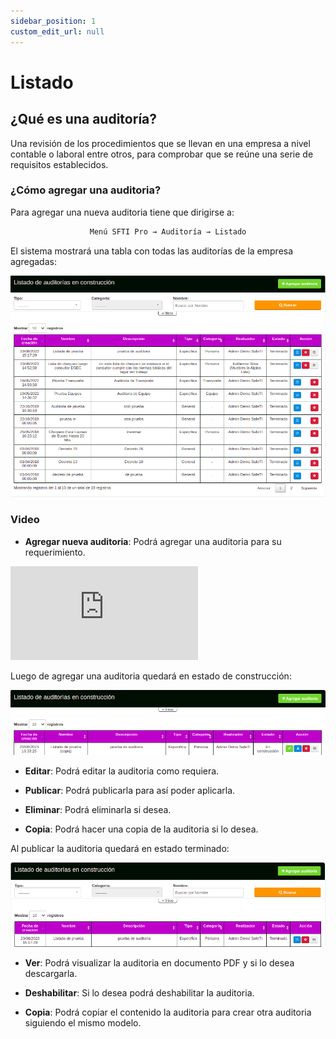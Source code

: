 ```yaml
---
sidebar_position: 1
custom_edit_url: null
---
```

# Listado
## ¿Qué es una auditoría?

Una revisión de los procedimientos que se llevan en una empresa a nivel contable o laboral entre otros, para comprobar que se reúne una serie de requisitos establecidos.
 
### ¿Cómo agregar una auditoria?
Para agregar una nueva auditoria tiene que dirigirse a:

<div align="center">

```bash
Menú SFTI Pro → Auditoría → Listado
```
</div>

El sistema mostrará una tabla con todas las auditorías de la empresa agregadas:

<div align="center">

![inicio](/img/img_manual/img_auditorias/2023-08-23_16-35.png)

</div>

### Video

* **Agregar nueva auditoria**: Podrá agregar una auditoria para su requerimiento.

<div class="video-responsive">

<iframe src="https://www.youtube.com/embed/3W_EyBgTEnA/?rel=0" title="YouTube video player" frameborder="0" allow="accelerometer; autoplay; clipboard-write; encrypted-media; gyroscope; picture-in-picture; web-share" allowfullscreen></iframe>

</div>

Luego de agregar una auditoria quedará en estado de construcción: 

<div align="center">

![editar](/img/img_manual/img_auditorias/2023-08-23_16-33.png)

</div>

* **Editar**: Podrá editar la auditoria como requiera.

* **Publicar**: Podrá publicarla para así poder aplicarla.

* **Eliminar**: Podrá eliminarla si desea.

* **Copia**: Podrá hacer una copia de la auditoria si lo desea.

Al publicar la auditoria quedará en estado terminado:

<div align="center">

![terminada](/img/img_manual/img_auditorias/2023-08-23_16-26.png)

</div>

* **Ver**: Podrá visualizar la auditoria en documento PDF y si lo desea descargarla.

* **Deshabilitar**: Si lo desea podrá deshabilitar la auditoria.

* **Copia**: Podrá copiar el contenido la auditoria para crear otra auditoria siguiendo el mismo modelo.